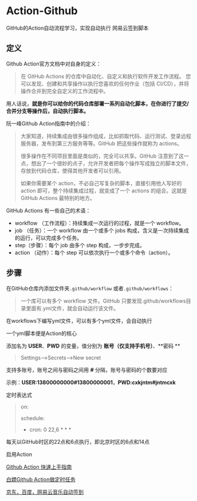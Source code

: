 # Action-Github
GitHub的Action自动流程学习，实现自动执行 网易云签到脚本

## 定义

Github Action官方文档中对自身的定义：

> 在 GitHub Actions 的仓库中自动化、自定义和执行软件开发工作流程。 您可以发现、创建和共享操作以执行您喜欢的任何作业（包括 CI/CD），并将操作合并到完全自定义的工作流程中。

用人话说，**就是你可以给你的代码仓库部署一系列自动化脚本，在你进行了提交/合并分支等操作后，自动执行脚本。**

阮一峰Github Action指南中的介绍：

> 大家知道，持续集成由很多操作组成，比如抓取代码、运行测试、登录远程服务器，发布到第三方服务等等。GitHub 把这些操作就称为 actions。
>
> 很多操作在不同项目里面是类似的，完全可以共享。GitHub 注意到了这一点，想出了一个很妙的点子，允许开发者把每个操作写成独立的脚本文件，存放到代码仓库，使得其他开发者可以引用。
>
> 如果你需要某个 action，不必自己写复杂的脚本，直接引用他人写好的 action 即可，整个持续集成过程，就变成了一个 actions 的组合。这就是 GitHub Actions 最特别的地方。

GitHub Actions 有一些自己的术语：

- workflow （工作流程）：持续集成一次运行的过程，就是一个 workflow。
- job （任务）：一个 workflow 由一个或多个 jobs 构成，含义是一次持续集成的运行，可以完成多个任务。
- step（步骤）：每个 job 由多个 step 构成，一步步完成。
- action （动作）：每个 step 可以依次执行一个或多个命令（action）。



## 步骤

在GitHub仓库内添加文件夹`.github/workflow` 或者`.github/workflows`：

> 一个库可以有多个 workflow 文件。GitHub 只要发现.github/workflows目录里面有.yml文件，就会自动运行该文件。

在workflows下编写yml文件，可以有多个yml文件，会自动执行

一个yml脚本便是Action的核心





添加名为 **USER**、**PWD** 的变量，值分别为 **账号（仅支持手机号）**、**密码 **

> Settings-->Secrets-->New secret

支持多账号，账号之间与密码之间用 ***#*** 分隔，账号与密码的个数要对应

示例：**USER:13800000000#13800000001**，**PWD:cxkjntm#jntmcxk**



定时表达式

> on:
>
>   schedule:
>
>    - cron: 0 22,6 * * *

每天以GitHub时区的22点和6点执行，即北京时区的6点和14点



启用Action





[Github Action 快速上手指南](https://www.jianshu.com/p/5406a3a4f3ba)

[白嫖Github Action做定时任务](https://www.jianshu.com/p/2deed352023b)

[京东，百度，网易云音乐自动签到](https://github.com/cc3300/Action-Auto-Sign)

